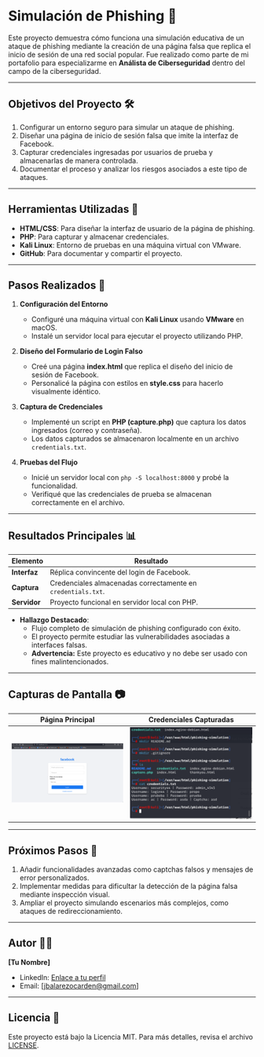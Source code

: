 # Simulación de Phishing 🚨

Este proyecto demuestra cómo funciona una simulación educativa de un ataque de phishing mediante la creación de una página falsa que replica el inicio de sesión de una red social popular. Fue realizado como parte de mi portafolio para especializarme en **Análista de Ciberseguridad** dentro del campo de la ciberseguridad.

---

## Objetivos del Proyecto 🛠️

1. Configurar un entorno seguro para simular un ataque de phishing.
2. Diseñar una página de inicio de sesión falsa que imite la interfaz de Facebook.
3. Capturar credenciales ingresadas por usuarios de prueba y almacenarlas de manera controlada.
4. Documentar el proceso y analizar los riesgos asociados a este tipo de ataques.

---

## Herramientas Utilizadas 🔧

- **HTML/CSS**: Para diseñar la interfaz de usuario de la página de phishing.  
- **PHP**: Para capturar y almacenar credenciales.  
- **Kali Linux**: Entorno de pruebas en una máquina virtual con VMware.  
- **GitHub**: Para documentar y compartir el proyecto.

---

## Pasos Realizados 📝

1. **Configuración del Entorno**  
   - Configuré una máquina virtual con **Kali Linux** usando **VMware** en macOS.  
   - Instalé un servidor local para ejecutar el proyecto utilizando PHP.  

2. **Diseño del Formulario de Login Falso**  
   - Creé una página **index.html** que replica el diseño del inicio de sesión de Facebook.  
   - Personalicé la página con estilos en **style.css** para hacerlo visualmente idéntico.

3. **Captura de Credenciales**  
   - Implementé un script en **PHP (capture.php)** que captura los datos ingresados (correo y contraseña).  
   - Los datos capturados se almacenaron localmente en un archivo `credentials.txt`.

4. **Pruebas del Flujo**  
   - Inicié un servidor local con `php -S localhost:8000` y probé la funcionalidad.  
   - Verifiqué que las credenciales de prueba se almacenan correctamente en el archivo.

---

## Resultados Principales 📊

| Elemento       |                         Resultado                            |
|----------------|--------------------------------------------------------------|
| **Interfaz**   | Réplica convincente del login de Facebook.                   |
| **Captura**    | Credenciales almacenadas correctamente en `credentials.txt`. |
| **Servidor**   | Proyecto funcional en servidor local con PHP.                |

- **Hallazgo Destacado**:  
  - Flujo completo de simulación de phishing configurado con éxito.  
  - El proyecto permite estudiar las vulnerabilidades asociadas a interfaces falsas.  
  - **Advertencia:** Este proyecto es educativo y no debe ser usado con fines malintencionados.

---

## Capturas de Pantalla 📷

| Página Principal         | Credenciales Capturadas  |
|--------------------------|--------------------------|
| ![Login Falso](result/sreenshoot/login-page.png) | ![Credentials.txt](result/sreenshoot/credentials-file.png) |

---

## Próximos Pasos 🚀

1. Añadir funcionalidades avanzadas como captchas falsos y mensajes de error personalizados.  
2. Implementar medidas para dificultar la detección de la página falsa mediante inspección visual.  
3. Ampliar el proyecto simulando escenarios más complejos, como ataques de redireccionamiento.

---

## Autor 👨‍💻

**[Tu Nombre]**  
- LinkedIn: [Enlace a tu perfil](https://www.linkedin.com/in/jorge-balarezo-cardenas/) 
- Email: [jbalarezocarden@gmail.com]

---

## Licencia 📜

Este proyecto está bajo la Licencia MIT. Para más detalles, revisa el archivo [LICENSE](LICENSE).
